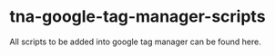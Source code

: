 # tna-google-tag-manager-scripts
All scripts to be added into google tag manager can be found here.
